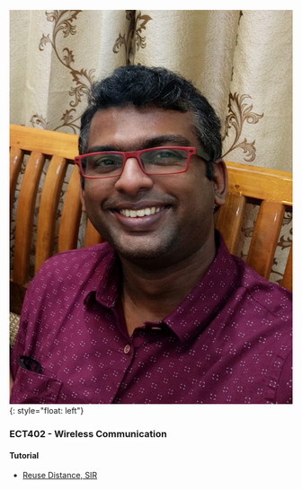 ![Jinu Jayachandran](https://github.com/jinujayachandran/jinujayachandran.github.io/blob/main/images/Photo.jpeg){: style="float: left"}

### ECT402 - Wireless Communication
#### Tutorial
+ [Reuse Distance, SIR](https://drive.google.com/file/d/1LMHgypJYCYO2pH6nV2mKElxFl6IIF0JN/view?usp=share_link)
